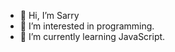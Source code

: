 - 👋 Hi, I’m Sarry
- 👀 I’m interested in programming.
- 🌱 I’m currently learning JavaScript.

<!---
1Sarry/1Sarry is a ✨ special ✨ repository because its `README.md` (this file) appears on your GitHub profile.
You can click the Preview link to take a look at your changes.
--->
